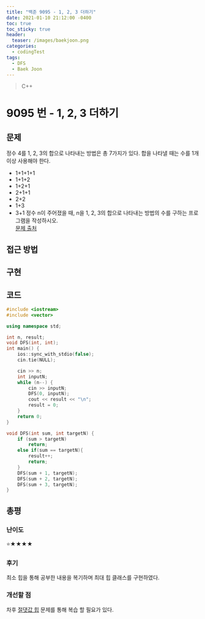 ```yaml
---
title: "백준 9095 - 1, 2, 3 더하기"
date: 2021-01-10 21:12:00 -0400
toc: true
toc_sticky: true
header:
  teaser: /images/baekjoon.png
categories: 
  - codingTest
tags:
  - DFS
  - Baek Joon
---
```


> C++

9095 번 - 1, 2, 3 더하기
=============
 
## 문제
정수 4를 1, 2, 3의 합으로 나타내는 방법은 총 7가지가 있다. 합을 나타낼 때는 수를 1개 이상 사용해야 한다.
* 1+1+1+1
* 1+1+2
* 1+2+1
* 2+1+1
* 2+2
* 1+3
* 3+1
정수 n이 주어졌을 때, n을 1, 2, 3의 합으로 나타내는 방법의 수를 구하는 프로그램을 작성하시오.  
[문제 출처](https://www.acmicpc.net/problem/9095)

## 접근 방법

## 구현


## 코드
```c++
#include <iostream>
#include <vector>

using namespace std;

int n, result;
void DFS(int, int);
int main() {
	ios::sync_with_stdio(false);
	cin.tie(NULL);

	cin >> n;
	int inputN;
	while (n--) {
		cin >> inputN;
		DFS(0, inputN);
		cout << result << "\n";
		result = 0;
	}
	return 0;
}

void DFS(int sum, int targetN) {
	if (sum > targetN)
		return;
	else if(sum == targetN){
		result++;
		return;
	}
	DFS(sum + 1, targetN);
	DFS(sum + 2, targetN);
	DFS(sum + 3, targetN);
}
```
## 총평
### 난이도
⭐★★★★
### 후기
최소 힙을 통해 공부한 내용을 복기하며 최대 힙 클래스를 구현하였다.  

### 개선할 점
차후 [절댓값 힙](https://www.acmicpc.net/problem/11286) 문제를 통해 복습 할 필요가 있다.  